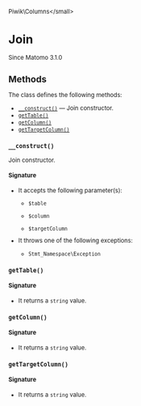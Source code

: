 <small>Piwik\Columns\</small>

Join
====

Since Matomo 3.1.0

Methods
-------

The class defines the following methods:

- [`__construct()`](#__construct) &mdash; Join constructor.
- [`getTable()`](#gettable)
- [`getColumn()`](#getcolumn)
- [`getTargetColumn()`](#gettargetcolumn)

<a name="__construct" id="__construct"></a>
<a name="__construct" id="__construct"></a>
### `__construct()`

Join constructor.

#### Signature

-  It accepts the following parameter(s):
    - `$table`
      
    - `$column`
      
    - `$targetColumn`
      
- It throws one of the following exceptions:
    - `Stmt_Namespace\Exception`

<a name="gettable" id="gettable"></a>
<a name="getTable" id="getTable"></a>
### `getTable()`

#### Signature

- It returns a `string` value.

<a name="getcolumn" id="getcolumn"></a>
<a name="getColumn" id="getColumn"></a>
### `getColumn()`

#### Signature

- It returns a `string` value.

<a name="gettargetcolumn" id="gettargetcolumn"></a>
<a name="getTargetColumn" id="getTargetColumn"></a>
### `getTargetColumn()`

#### Signature

- It returns a `string` value.

